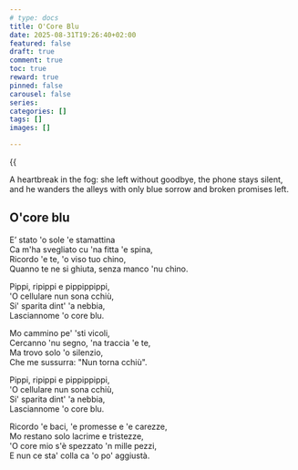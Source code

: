 ```yaml
---
# type: docs 
title: O'Core Blu
date: 2025-08-31T19:26:40+02:00
featured: false
draft: true
comment: true
toc: true
reward: true
pinned: false
carousel: false
series:
categories: []
tags: []
images: []

---
```


  {{<audio src="O_core_blu.mp3" caption="eq">}}


  A heartbreak in the fog: she left without goodbye, the phone stays silent,  
  and he wanders the alleys with only blue sorrow and broken promises left.

<!--more-->

## O'core blu



E’ stato 'o sole 'e stamattina  
Ca m'ha svegliato cu 'na fitta 'e spina,  
Ricordo 'e te, 'o viso tuo chino,  
Quanno te ne si ghiuta, senza manco 'nu chino.  


Pippi, ripippi e pippippippi,  
'O cellulare nun sona cchiù,  
Si' sparita dint' 'a nebbia,  
Lasciannome 'o core blu.


Mo cammino pe' 'sti vicoli,  
Cercanno 'nu segno, 'na traccia 'e te,  
Ma trovo solo 'o silenzio,  
Che me sussurra: "Nun torna cchiù".  


Pippi, ripippi e pippippippi,  
'O cellulare nun sona cchiù,  
Si' sparita dint' 'a nebbia,  
Lasciannome 'o core blu.


Ricordo 'e baci, 'e promesse e 'e carezze,  
Mo restano solo lacrime e tristezze,  
'O core mio s'è spezzato 'n mille pezzi,  
E nun ce sta' colla ca 'o po' aggiustà.  
